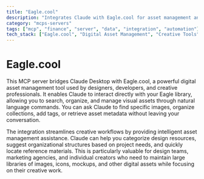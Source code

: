 ```yaml
---
title: "Eagle.cool"
description: "Integrates Claude with Eagle.cool for asset management and creative project assistance through MCP-enabled interaction with Eagle's features."
category: "mcps-servers"
tags: ["mcp", "finance", "server", "data", "integration", "automation"]
tech_stack: ["Eagle.cool", "Digital Asset Management", "Creative Tools", "Design Workflows"]
---
```


# Eagle.cool

This MCP server bridges Claude Desktop with Eagle.cool, a powerful digital asset management tool used by designers, developers, and creative professionals. It enables Claude to interact directly with your Eagle library, allowing you to search, organize, and manage visual assets through natural language commands. You can ask Claude to find specific images, organize collections, add tags, or retrieve asset metadata without leaving your conversation.

The integration streamlines creative workflows by providing intelligent asset management assistance. Claude can help you categorize design resources, suggest organizational structures based on project needs, and quickly locate reference materials. This is particularly valuable for design teams, marketing agencies, and individual creators who need to maintain large libraries of images, icons, mockups, and other digital assets while focusing on their creative work.
